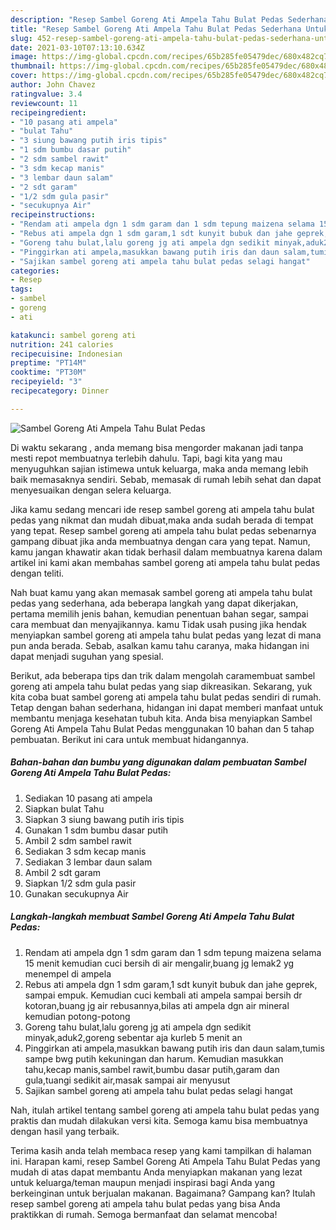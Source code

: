 ```yaml
---
description: "Resep Sambel Goreng Ati Ampela Tahu Bulat Pedas Sederhana Untuk Jualan"
title: "Resep Sambel Goreng Ati Ampela Tahu Bulat Pedas Sederhana Untuk Jualan"
slug: 452-resep-sambel-goreng-ati-ampela-tahu-bulat-pedas-sederhana-untuk-jualan
date: 2021-03-10T07:13:10.634Z
image: https://img-global.cpcdn.com/recipes/65b285fe05479dec/680x482cq70/sambel-goreng-ati-ampela-tahu-bulat-pedas-foto-resep-utama.jpg
thumbnail: https://img-global.cpcdn.com/recipes/65b285fe05479dec/680x482cq70/sambel-goreng-ati-ampela-tahu-bulat-pedas-foto-resep-utama.jpg
cover: https://img-global.cpcdn.com/recipes/65b285fe05479dec/680x482cq70/sambel-goreng-ati-ampela-tahu-bulat-pedas-foto-resep-utama.jpg
author: John Chavez
ratingvalue: 3.4
reviewcount: 11
recipeingredient:
- "10 pasang ati ampela"
- "bulat Tahu"
- "3 siung bawang putih iris tipis"
- "1 sdm bumbu dasar putih"
- "2 sdm sambel rawit"
- "3 sdm kecap manis"
- "3 lembar daun salam"
- "2 sdt garam"
- "1/2 sdm gula pasir"
- "secukupnya Air"
recipeinstructions:
- "Rendam ati ampela dgn 1 sdm garam dan 1 sdm tepung maizena selama 15 menit kemudian cuci bersih di air mengalir,buang jg lemak2 yg menempel di ampela"
- "Rebus ati ampela dgn 1 sdm garam,1 sdt kunyit bubuk dan jahe geprek, sampai empuk. Kemudian cuci kembali ati ampela sampai bersih dr kotoran,buang jg air rebusannya,bilas ati ampela dgn air mineral kemudian potong-potong"
- "Goreng tahu bulat,lalu goreng jg ati ampela dgn sedikit minyak,aduk2,goreng sebentar aja kurleb 5 menit an"
- "Pinggirkan ati ampela,masukkan bawang putih iris dan daun salam,tumis sampe bwg putih kekuningan dan harum. Kemudian masukkan tahu,kecap manis,sambel rawit,bumbu dasar putih,garam dan gula,tuangi sedikit air,masak sampai air menyusut"
- "Sajikan sambel goreng ati ampela tahu bulat pedas selagi hangat"
categories:
- Resep
tags:
- sambel
- goreng
- ati

katakunci: sambel goreng ati 
nutrition: 241 calories
recipecuisine: Indonesian
preptime: "PT14M"
cooktime: "PT30M"
recipeyield: "3"
recipecategory: Dinner

---
```



![Sambel Goreng Ati Ampela Tahu Bulat Pedas](https://img-global.cpcdn.com/recipes/65b285fe05479dec/680x482cq70/sambel-goreng-ati-ampela-tahu-bulat-pedas-foto-resep-utama.jpg)

Di waktu  sekarang , anda memang bisa mengorder makanan jadi tanpa mesti repot membuatnya terlebih dahulu. Tapi, bagi kita yang mau menyuguhkan sajian istimewa untuk keluarga, maka anda memang lebih baik memasaknya sendiri. Sebab, memasak di rumah lebih sehat dan dapat menyesuaikan dengan selera keluarga.

Jika kamu sedang mencari ide resep sambel goreng ati ampela tahu bulat pedas yang nikmat dan mudah dibuat,maka anda sudah berada di tempat yang tepat. Resep sambel goreng ati ampela tahu bulat pedas  sebenarnya gampang dibuat jika anda membuatnya dengan cara yang tepat. Namun, kamu jangan khawatir akan tidak berhasil dalam membuatnya 
karena dalam artikel ini kami akan membahas sambel goreng ati ampela tahu bulat pedas dengan teliti.  



Nah buat kamu yang akan memasak sambel goreng ati ampela tahu bulat pedas yang sederhana, ada beberapa langkah yang dapat dikerjakan, pertama memilih jenis bahan, kemudian penentuan bahan segar, sampai cara membuat dan menyajikannya. kamu Tidak usah pusing jika hendak menyiapkan sambel goreng ati ampela tahu bulat pedas yang lezat di mana pun anda berada. Sebab, asalkan kamu  tahu caranya, maka hidangan ini dapat menjadi suguhan yang spesial.

Berikut, ada beberapa tips dan trik dalam mengolah caramembuat sambel goreng ati ampela tahu bulat pedas yang siap dikreasikan. Sekarang, yuk kita coba buat sambel goreng ati ampela tahu bulat pedas sendiri di rumah. Tetap dengan bahan sederhana, hidangan ini dapat memberi manfaat untuk membantu menjaga kesehatan tubuh kita. Anda bisa menyiapkan Sambel Goreng Ati Ampela Tahu Bulat Pedas menggunakan 10 bahan dan 5 tahap pembuatan. Berikut ini cara untuk membuat hidangannya.

<!--inarticleads1-->

##### Bahan-bahan dan bumbu yang digunakan dalam pembuatan Sambel Goreng Ati Ampela Tahu Bulat Pedas:

1. Sediakan 10 pasang ati ampela
1. Siapkan bulat Tahu
1. Siapkan 3 siung bawang putih iris tipis
1. Gunakan 1 sdm bumbu dasar putih
1. Ambil 2 sdm sambel rawit
1. Sediakan 3 sdm kecap manis
1. Sediakan 3 lembar daun salam
1. Ambil 2 sdt garam
1. Siapkan 1/2 sdm gula pasir
1. Gunakan secukupnya Air




<!--inarticleads2-->

##### Langkah-langkah membuat Sambel Goreng Ati Ampela Tahu Bulat Pedas:

1. Rendam ati ampela dgn 1 sdm garam dan 1 sdm tepung maizena selama 15 menit kemudian cuci bersih di air mengalir,buang jg lemak2 yg menempel di ampela
1. Rebus ati ampela dgn 1 sdm garam,1 sdt kunyit bubuk dan jahe geprek, sampai empuk. Kemudian cuci kembali ati ampela sampai bersih dr kotoran,buang jg air rebusannya,bilas ati ampela dgn air mineral kemudian potong-potong
1. Goreng tahu bulat,lalu goreng jg ati ampela dgn sedikit minyak,aduk2,goreng sebentar aja kurleb 5 menit an
1. Pinggirkan ati ampela,masukkan bawang putih iris dan daun salam,tumis sampe bwg putih kekuningan dan harum. Kemudian masukkan tahu,kecap manis,sambel rawit,bumbu dasar putih,garam dan gula,tuangi sedikit air,masak sampai air menyusut
1. Sajikan sambel goreng ati ampela tahu bulat pedas selagi hangat




Nah, itulah artikel tentang  sambel goreng ati ampela tahu bulat pedas  yang praktis dan mudah dilakukan versi kita. Semoga kamu bisa membuatnya dengan hasil yang terbaik. 

Terima kasih anda telah membaca resep yang kami tampilkan di halaman ini. Harapan kami, resep  Sambel Goreng Ati Ampela Tahu Bulat Pedas yang mudah di atas dapat membantu Anda menyiapkan makanan yang lezat untuk keluarga/teman maupun menjadi inspirasi bagi Anda yang berkeinginan untuk berjualan makanan. Bagaimana? Gampang kan? Itulah resep sambel goreng ati ampela tahu bulat pedas yang bisa Anda praktikkan di rumah. Semoga bermanfaat dan selamat mencoba!

